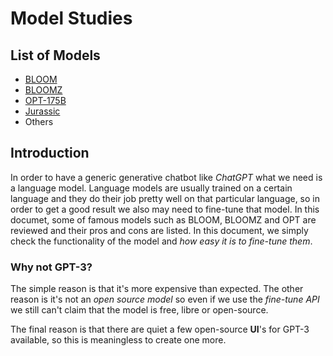 # Model Studies

## List of Models

- [BLOOM](https://huggingface.co/bigscience/bloom)
- [BLOOMZ](https://huggingface.co/bigscience/bloomz)
- [OPT-175B](https://opt.alpa.ai/)
- [Jurassic](https://ai21.com)
- Others

## Introduction

In order to have a generic generative chatbot like _ChatGPT_ what we need is a language model. Language models are usually trained on a certain language and they do their job pretty well on that particular language, so in order to get a good result we also may need to fine-tune that model. In this documet, some of famous models such as BLOOM, BLOOMZ and OPT are reviewed and their pros and cons are listed. In this document, we simply check the functionality of the model and _how easy it is to fine-tune them_. 

### Why not GPT-3?

The simple reason is that it's more expensive than expected. The other reason is it's not an _open source model_ so even if we use the _fine-tune API_ we still can't claim that the model is free, libre or open-source. 

The final reason is that there are quiet a few open-source __UI__'s for GPT-3 available, so this is meaningless to create one more.